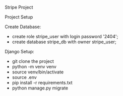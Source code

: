 Stripe Project


Project Setup

Create Database:
  - create role stripe_user with login password '2404';
  - create database stripe_db with owner stripe_user;
  
Django Setup:
 - git clone the project
 - python -m venv venv
 - source venv/bin/activate
 - source .env
 - pip install -r requirements.txt
 - python manage.py migrate

